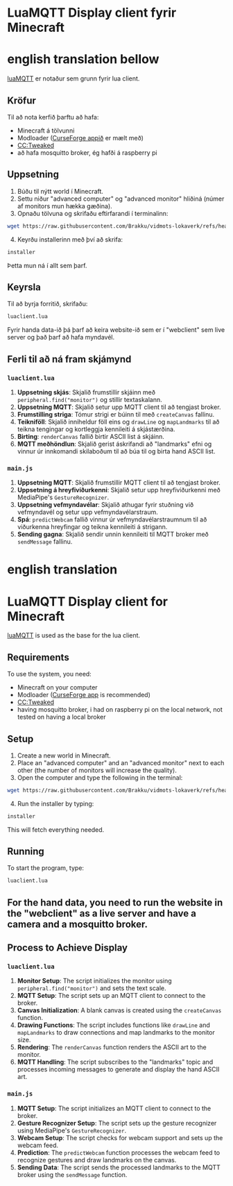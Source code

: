 # LuaMQTT Display client fyrir Minecraft

# english translation bellow

[luaMQTT](https://github.com/WhyKickAmooCow/luamqtt-computercraft) er notaður sem grunn fyrir lua client.

## Kröfur
Til að nota kerfið þarftu að hafa:
- Minecraft á tölvunni
- Modloader ([CurseForge appið](https://www.curseforge.com/download/app) er mælt með)
- [CC:Tweaked](https://www.curseforge.com/minecraft/mc-mods/cc-tweaked)
- að hafa mosquitto broker, ég hafði á raspberry pi

## Uppsetning
1. Búðu til nýtt world í Minecraft.
2. Settu niður "advanced computer" og "advanced monitor" hliðiná (númer af monitors mun hækka gæðina).
3. Opnaðu tölvuna og skrifaðu eftirfarandi í terminalinn:
```sh
wget https://raw.githubusercontent.com/Brakku/vidmots-lokaverk/refs/heads/main/installer.lua installer.lua
```
4. Keyrðu installerinn með því að skrifa:
```sh
installer
```
Þetta mun ná í allt sem þarf.

## Keyrsla
Til að byrja forritið, skrifaðu:
```sh
luaclient.lua
```

Fyrir handa data-ið þá þarf að keira website-ið sem er í "webclient" sem live server og það þarf að hafa myndavél.

## Ferli til að ná fram skjámynd

### `luaclient.lua`

1. **Uppsetning skjás**: Skjalið frumstillir skjáinn með `peripheral.find("monitor")` og stillir textaskalann.
2. **Uppsetning MQTT**: Skjalið setur upp MQTT client til að tengjast broker.
3. **Frumstilling striga**: Tómur strigi er búinn til með `createCanvas` fallinu.
4. **Teikniföll**: Skjalið inniheldur föll eins og `drawLine` og `mapLandmarks` til að teikna tengingar og kortleggja kennileiti á skjástærðina.
5. **Birting**: `renderCanvas` fallið birtir ASCII list á skjáinn.
6. **MQTT meðhöndlun**: Skjalið gerist áskrifandi að "landmarks" efni og vinnur úr innkomandi skilaboðum til að búa til og birta hand ASCII list.

### `main.js`

1. **Uppsetning MQTT**: Skjalið frumstillir MQTT client til að tengjast broker.
2. **Uppsetning á hreyfiviðurkenni**: Skjalið setur upp hreyfiviðurkenni með MediaPipe's `GestureRecognizer`.
3. **Uppsetning vefmyndavélar**: Skjalið athugar fyrir stuðning við vefmyndavél og setur upp vefmyndavélarstraum.
4. **Spá**: `predictWebcam` fallið vinnur úr vefmyndavélarstraumnum til að viðurkenna hreyfingar og teikna kennileiti á strigann.
5. **Sending gagna**: Skjalið sendir unnin kennileiti til MQTT broker með `sendMessage` fallinu.

# english translation

# LuaMQTT Display client for Minecraft

[luaMQTT](https://github.com/WhyKickAmooCow/luamqtt-computercraft) is used as the base for the lua client.

## Requirements
To use the system, you need:
- Minecraft on your computer
- Modloader ([CurseForge app](https://www.curseforge.com/download/app) is recommended)
- [CC:Tweaked](https://www.curseforge.com/minecraft/mc-mods/cc-tweaked)
- having mosquitto broker, i had on raspberry pi on the local network, not tested on having a local broker

## Setup
1. Create a new world in Minecraft.
2. Place an "advanced computer" and an "advanced monitor" next to each other (the number of monitors will increase the quality).
3. Open the computer and type the following in the terminal:
```sh
wget https://raw.githubusercontent.com/Brakku/vidmots-lokaverk/refs/heads/main/installer.lua installer.lua
```
4. Run the installer by typing:
```sh
installer
```
This will fetch everything needed.

## Running
To start the program, type:
```sh
luaclient.lua
```

## For the hand data, you need to run the website in the "webclient" as a live server and have a camera and a mosquitto broker.

## Process to Achieve Display

### `luaclient.lua`

1. **Monitor Setup**: The script initializes the monitor using `peripheral.find("monitor")` and sets the text scale.
2. **MQTT Setup**: The script sets up an MQTT client to connect to the broker.
3. **Canvas Initialization**: A blank canvas is created using the `createCanvas` function.
4. **Drawing Functions**: The script includes functions like `drawLine` and `mapLandmarks` to draw connections and map landmarks to the monitor size.
5. **Rendering**: The `renderCanvas` function renders the ASCII art to the monitor.
6. **MQTT Handling**: The script subscribes to the "landmarks" topic and processes incoming messages to generate and display the hand ASCII art.

### `main.js`

1. **MQTT Setup**: The script initializes an MQTT client to connect to the broker.
2. **Gesture Recognizer Setup**: The script sets up the gesture recognizer using MediaPipe's `GestureRecognizer`.
3. **Webcam Setup**: The script checks for webcam support and sets up the webcam feed.
4. **Prediction**: The `predictWebcam` function processes the webcam feed to recognize gestures and draw landmarks on the canvas.
5. **Sending Data**: The script sends the processed landmarks to the MQTT broker using the `sendMessage` function.

